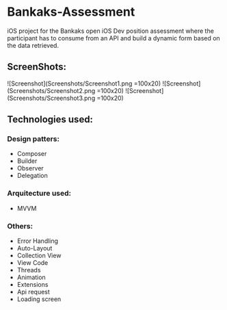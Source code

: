 # Bankaks-Assessment

iOS project for the Bankaks open iOS Dev position assessment where the participant has to consume from an API and build a dynamic form based on the data retrieved.

## ScreenShots:
![Screenshot](Screenshots/Screenshot1.png =100x20) ![Screenshot](Screenshots/Screenshot2.png =100x20) ![Screenshot](Screenshots/Screenshot3.png =100x20)

## Technologies used:
### Design patters:
  - Composer
  - Builder
  - Observer
  - Delegation

### Arquitecture used:
  - MVVM
  
### Others:
  - Error Handling
  - Auto-Layout
  - Collection View
  - View Code
  - Threads
  - Animation
  - Extensions
  - Api request
  - Loading screen
